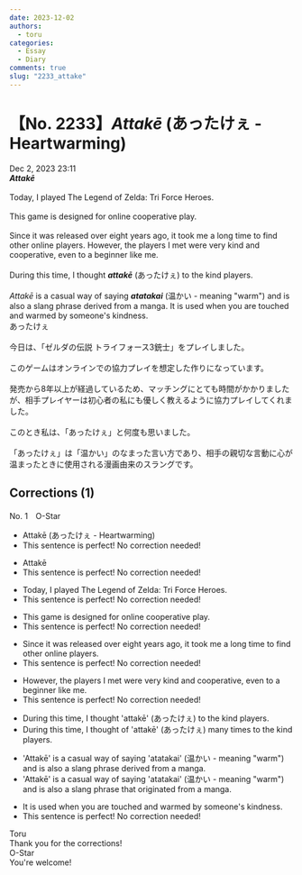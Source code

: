 ```yaml
---
date: 2023-12-02
authors:
  - toru
categories:
  - Essay
  - Diary
comments: true
slug: "2233_attake"
---
```


# 【No. 2233】<strong><em>Attakē</em></strong> (あったけぇ - Heartwarming)
<div class="date">Dec 2, 2023 23:11</div>
<div id="post"><div id="body_show_ori">
<strong><em>Attakē</em></strong><br/><br/>Today, I played The Legend of Zelda: Tri Force Heroes.<br/><br/>This game is designed for online cooperative play.<br/><br/>Since it was released over eight years ago, it took me a long time to find other online players. However, the players I met were very kind and cooperative, even to a beginner like me.<br/><br/>During this time, I thought <strong><em>attakē</em></strong> (あったけぇ) to the kind players.<br/><br/><em>Attakē</em> is a casual way of saying <strong><em>atatakai</em></strong> (温かい - meaning "warm") and is also a slang phrase derived from a manga. It is used when you are touched and warmed by someone's kindness.
</div></div>

<!-- more -->

<div id="post_ja"><div id="body_show_mo">
あったけぇ<br/><br/>今日は、「ゼルダの伝説 トライフォース3銃士」をプレイしました。<br/><br/>このゲームはオンラインでの協力プレイを想定した作りになっています。<br/><br/>発売から8年以上が経過しているため、マッチングにとても時間がかかりましたが、相手プレイヤーは初心者の私にも優しく教えるように協力プレイしてくれました。<br/><br/>このとき私は、「あったけぇ」と何度も思いました。<br/><br/>「あったけぇ」は「温かい」のなまった言い方であり、相手の親切な言動に心が温まったときに使用される漫画由来のスラングです。
</div></div>

## Corrections (1)
<div id="block"><div class="first_name"> No. 1　<span class="just_name">O-Star</span></div><div id="block2">
<ul class="correction_field">
<li class="incorrect">Attakē (あったけぇ - Heartwarming)</li>
<li class="corrected perfect">This sentence is perfect! No correction needed!</li>
</ul>
<ul class="correction_field">
<li class="incorrect">Attakē</li>
<li class="corrected perfect">This sentence is perfect! No correction needed!</li>
</ul>
<ul class="correction_field">
<li class="incorrect">Today, I played The Legend of Zelda: Tri Force Heroes.</li>
<li class="corrected perfect">This sentence is perfect! No correction needed!</li>
</ul>
<ul class="correction_field">
<li class="incorrect">This game is designed for online cooperative play.</li>
<li class="corrected perfect">This sentence is perfect! No correction needed!</li>
</ul>
<ul class="correction_field">
<li class="incorrect">Since it was released over eight years ago, it took me a long time to find other online players.</li>
<li class="corrected perfect">This sentence is perfect! No correction needed!</li>
</ul>
<ul class="correction_field">
<li class="incorrect">However, the players I met were very kind and cooperative, even to a beginner like me.</li>
<li class="corrected perfect">This sentence is perfect! No correction needed!</li>
</ul>
<ul class="correction_field">
<li class="incorrect">During this time, I thought 'attakē' (あったけぇ) to the kind players.</li>
<li class="corrected correct">
During this time, I thought<span class="f_bold"> of</span> 'attakē' (あったけぇ) <span class="f_bold">many times</span> <span class="sline"><span class="f_red"> to the kind players</span></span>.
</li>
</ul>
<ul class="correction_field">
<li class="incorrect">'Attakē' is a casual way of saying 'atatakai' (温かい - meaning "warm") and is also a slang phrase derived from a manga.</li>
<li class="corrected correct">
'Attakē' is a casual way of saying 'atatakai' (温かい - meaning "warm") and is also a slang <span class="f_gray">phrase<span class="f_bold"> </span></span><span class="f_bold">that originated </span>from a manga.
</li>
</ul>
<ul class="correction_field">
<li class="incorrect">It is used when you are touched and warmed by someone's kindness.</li>
<li class="corrected perfect">This sentence is perfect! No correction needed!</li>
</ul>
</div><div class="name"><span class="just_name">Toru</span><br>
Thank you for the corrections!
</div>
<div class="name"><span class="just_name">O-Star</span><br>
You're welcome!
</div>
</div>
